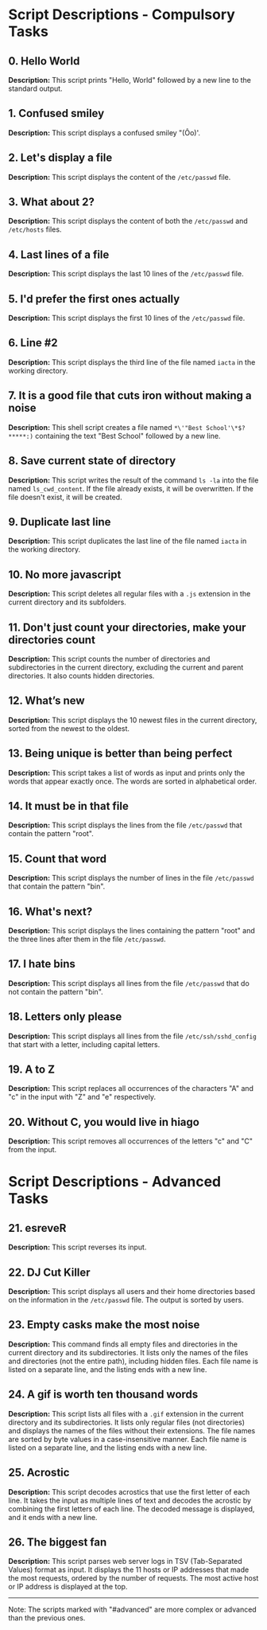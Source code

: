 # Script Descriptions - Compulsory Tasks

## 0. Hello World
**Description:** This script prints "Hello, World" followed by a new line to the standard output.

## 1. Confused smiley
**Description:** This script displays a confused smiley "(Ôo)'.

## 2. Let's display a file
**Description:** This script displays the content of the `/etc/passwd` file.

## 3. What about 2?
**Description:** This script displays the content of both the `/etc/passwd` and `/etc/hosts` files.

## 4. Last lines of a file
**Description:** This script displays the last 10 lines of the `/etc/passwd` file.

## 5. I'd prefer the first ones actually
**Description:** This script displays the first 10 lines of the `/etc/passwd` file.

## 6. Line #2
**Description:** This script displays the third line of the file named `iacta` in the working directory.

## 7. It is a good file that cuts iron without making a noise
**Description:** This shell script creates a file named `*\'"Best School'\*$?*****:)` containing the text "Best School" followed by a new line.

## 8. Save current state of directory
**Description:** This script writes the result of the command `ls -la` into the file named `ls_cwd_content`. If the file already exists, it will be overwritten. If the file doesn't exist, it will be created.

## 9. Duplicate last line
**Description:** This script duplicates the last line of the file named `iacta` in the working directory.

## 10. No more javascript
**Description:** This script deletes all regular files with a `.js` extension in the current directory and its subfolders.

## 11. Don't just count your directories, make your directories count
**Description:** This script counts the number of directories and subdirectories in the current directory, excluding the current and parent directories. It also counts hidden directories.

## 12. What’s new
**Description:** This script displays the 10 newest files in the current directory, sorted from the newest to the oldest.

## 13. Being unique is better than being perfect
**Description:** This script takes a list of words as input and prints only the words that appear exactly once. The words are sorted in alphabetical order.

## 14. It must be in that file
**Description:** This script displays the lines from the file `/etc/passwd` that contain the pattern "root".

## 15. Count that word
**Description:** This script displays the number of lines in the file `/etc/passwd` that contain the pattern "bin".

## 16. What's next?
**Description:** This script displays the lines containing the pattern "root" and the three lines after them in the file `/etc/passwd`.

## 17. I hate bins
**Description:** This script displays all lines from the file `/etc/passwd` that do not contain the pattern "bin".

## 18. Letters only please
**Description:** This script displays all lines from the file `/etc/ssh/sshd_config` that start with a letter, including capital letters.

## 19. A to Z
**Description:** This script replaces all occurrences of the characters "A" and "c" in the input with "Z" and "e" respectively.

## 20. Without C, you would live in hiago
**Description:** This script removes all occurrences of the letters "c" and "C" from the input.

# Script Descriptions - Advanced Tasks

## 21. esreveR
**Description:** This script reverses its input.

## 22. DJ Cut Killer
**Description:** This script displays all users and their home directories based on the information in the `/etc/passwd` file. The output is sorted by users.

## 23. Empty casks make the most noise
**Description:** This command finds all empty files and directories in the current directory and its subdirectories. It lists only the names of the files and directories (not the entire path), including hidden files. Each file name is listed on a separate line, and the listing ends with a new line.

## 24. A gif is worth ten thousand words
**Description:** This script lists all files with a `.gif` extension in the current directory and its subdirectories. It lists only regular files (not directories) and displays the names of the files without their extensions. The file names are sorted by byte values in a case-insensitive manner. Each file name is listed on a separate line, and the listing ends with a new line.

## 25. Acrostic
**Description:** This script decodes acrostics that use the first letter of each line. It takes the input as multiple lines of text and decodes the acrostic by combining the first letters of each line. The decoded message is displayed, and it ends with a new line.

## 26. The biggest fan
**Description:** This script parses web server logs in TSV (Tab-Separated Values) format as input. It displays the 11 hosts or IP addresses that made the most requests, ordered by the number of requests. The most active host or IP address is displayed at the top.

---

Note: The scripts marked with "#advanced" are more complex or advanced than the previous ones.
